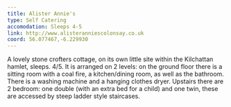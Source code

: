 ```yaml
---
title: Alister Annie's
type: Self Catering
accomodation: Sleeps 4-5
link: http://www.alisteranniescolonsay.co.uk
coord: 56.077467,-6.229930
---
```


A lovely stone crofters cottage, on its own little site within the Kilchattan hamlet, sleeps. 4/5. It is arranged on 2 levels: on the ground floor there is a sitting room with a coal fire, a kitchen/dining room, as well as the bathroom. There is a washing machine and a hanging clothes dryer. Upstairs there are 2 bedroom: one double (with an extra bed for a child) and one twin, these are accessed by steep ladder style staircases.